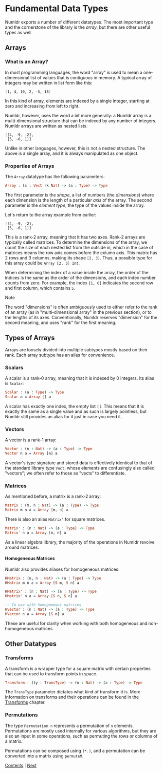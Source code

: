 # Fundamental Data Types

NumIdr exports a number of different datatypes. The most important type and the cornerstone of the library is the _array_, but there are other useful types as well.

## Arrays

### What is an Array?

In most programming languages, the word "array" is used to mean a one-dimensional list of values that is contiguous in memory. A typical array of integers may be written in list form like this:

```
[1, 4, 10, 2, -5, 18]
```

In this kind of array, elements are indexed by a single integer, starting at zero and increasing from left to right.

NumIdr, however, uses the word a bit more generally: a NumIdr array is a multi-dimensional structure that can be indexed by any number of integers. NumIdr arrays are written as nested lists:

```
[[4, -9, -2],
 [5, -6, 1]]
```

Unlike in other languages, however, this is not a nested structure. The above is a single array, and it is always manipulated as one object.

### Properties of Arrays

The `Array` datatype has the following parameters:

```idris
Array : (s : Vect rk Nat) -> (a : Type) -> Type
```

The first parameter is the _shape_, a list of numbers (the _dimensions_) where each dimension is the length of a particular _axis_ of the array. The second parameter is the _element type_, the type of the values inside the array.

Let's return to the array example from earlier:

```
[[4, -9, -2],
 [5, -6, 1]]
```

This is a rank-2 array, meaning that it has two axes. Rank-2 arrays are typically called matrices. To determine the dimensions of the array, we count the size of each nested list from the outside in, which in the case of matrices means the row axis comes before the column axis. This matrix has 2 rows and 3 columns, making its shape `[2, 3]`. Thus, a possible type for this array could be `Array [2, 3] Int`.

When determining the index of a value inside the array, the order of the indices is the same as the order of the dimensions, and each index number counts from zero. For example, the index `[1, 0]` indicates the second row and first column, which contains `5`.

> [!NOTE]
> The word "dimensions" is often ambiguously used to either refer to the rank of an array
> (as in "multi-dimensional array" in the previous section), or to the lengths of its
> axes. Conventionally, NumIdr reserves "dimension" for the second meaning, and uses
> "rank" for the first meaning.

## Types of Arrays

Arrays are loosely divided into multiple subtypes mostly based on their rank. Each array subtype has an alias for convenience.

### Scalars

A scalar is a rank-0 array, meaning that it is indexed by 0 integers. Its alias is `Scalar`:

```idris
Scalar : (a : Type) -> Type
Scalar a = Array [] a
```

A scalar has exactly one index, the empty list `[]`. This means that it is exactly the same as a single value and as such is largely pointless, but NumIdr still provides an alias for it just in case you need it.

### Vectors

A vector is a rank-1 array:

```idris
Vector : (n : Nat) -> (a : Type) -> Type
Vector n a = Array [n] a
```

A vector's type signature and stored data is effectively identical to that of the standard library type `Vect`, whose elements are confusingly also called "vectors"; we often refer to those as "vects" to differentiate.

### Matrices

As mentioned before, a matrix is a rank-2 array:

```idris
Matrix : (m, n : Nat) -> (a : Type) -> Type
Matrix m n a = Array [m, n] a
```

There is also an alias `Matrix'` for square matrices.

```idris
Matrix' : (n : Nat) -> (a : Type) -> Type
Matrix' n a = Array [n, n] a
```

As a linear algebra library, the majority of the operations in NumIdr revolve around matrices.

#### Homogeneous Matrices

NumIdr also provides aliases for homogeneous matrices:

```idris
HMatrix : (m, n : Nat) -> (a : Type) -> Type
HMatrix m n a = Array [S m, S n] a

HMatrix' : (n : Nat) -> (a : Type) -> Type
HMatrix' n a = Array [S n, S n] a

-- To use with homogeneous matrices
HVector : (n : Nat) -> (a : Type) -> Type
HVector n a = Array [S n] a
```

These are useful for clarity when working with both homogeneous and non-homogeneous matrices.

## Other Datatypes

### Transforms

A transform is a wrapper type for a square matrix with certain properties that can be used to transform points in space.

```idris
Transform : (ty : TransType) -> (n : Nat) -> (a : Type) -> Type
```

The `TransType` parameter dictates what kind of transform it is. More information on transforms and their operations can be found in the [Transforms](Transforms.md) chapter.

### Permutations

The type `Permutation n` represents a permutation of `n` elements. Permutations are mostly used internally for various algorithms, but they are also an input in some operations, such as permuting the rows or columns of a matrix.

Permutations can be composed using `(*.)`, and a permutation can be converted into a matrix using `permuteM`.

[Contents](Contents.md) | [Next](Operations.md)
